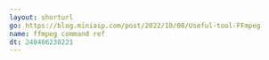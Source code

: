 ```yaml
---
layout: shorturl
go: https://blog.miniasp.com/post/2022/10/08/Useful-tool-FFmpeg
name: ffmpeg command ref
dt: 240406230221
---
```

